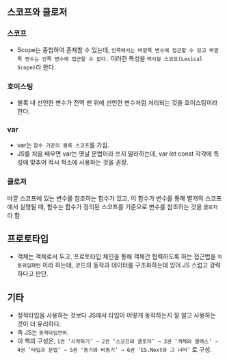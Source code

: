 ## 스코프와 클로저
### 스코프
- Scope는 중첩하여 존재할 수 있는데, `안쪽에서는 바깥쪽 변수에 접근할 수 있고 바깥 쪽 변수는 안쪽 변수에 접근할 수 없다.` 이러한 특성을 `렉시컬 스코프(Lexical Scope)`라 한다.

### 호이스팅
- 블록 내 선언한 변수가 전역 맨 위에 선언한 변수처럼 처리되는 것을 호이스팅이라 한다.

### var
- var는 `함수 기준의 블록 스코프`를 가짐.
- JS를 처음 배우면 var는 옛날 문법이라 쓰지 말라하는데, var let const 각각에 특성에 맞추어 적시 적소에 사용하는 것을 권장.

### 클로저
바깥 스코프에 있는 변수를 참조하는 함수가 있고, 이 함수가 변수를 통해 별개의 스코프에서 실행될 때, 함수는 함수가 정의된 스코프를 기준으로 변수를 참조하는 것을 `클로저` 라 함.


## 프로토타입
- 객체는 객체로서 두고, 프로토타입 체인을 통해 객체간 협력하도록 하는 접근법을 `작동위임패턴` 이라 하는데, 코드의 동작과 데이터를 구조화하는데 있어 JS 스럽고 강력하다고 판단.

## 기타
- 정적타입을 사용하는 것보다 JS에서 타입이 어떻게 동작하는지 잘 알고 사용하는 것이 더 유리하다.
- 즉 JS는 `동적타입언어`.
- 이 책의 구성은, `1권 ‘시작하기’ → 2권 ‘스코프와 클로저’ → 3권 ‘객체와 클래스’ → 4권 ‘타입과 문법’ → 5권 ‘동기와 비동기’ → 6권 ‘ES.Next와 그 너머’` 로 구성.
